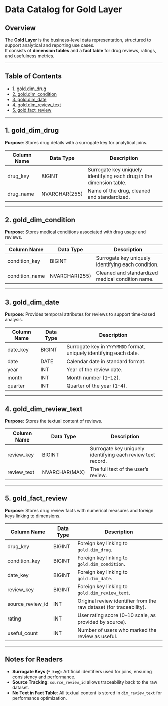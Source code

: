 # Data Catalog for Gold Layer

## Overview
The **Gold Layer** is the business-level data representation, structured to support analytical and reporting use cases.  
It consists of **dimension tables** and a **fact table** for drug reviews, ratings, and usefulness metrics.

---

## Table of Contents
- [1. gold.dim_drug](#1-golddim_drug)  
- [2. gold.dim_condition](#2-golddim_condition)  
- [3. gold.dim_date](#3-golddim_date)  
- [4. gold.dim_review_text](#4-golddim_review_text)  
- [5. gold.fact_review](#5-goldfact_review)  

---

## 1. gold_dim_drug

**Purpose**: Stores drug details with a surrogate key for analytical joins.  

| Column Name | Data Type     | Description                                                                 |
|-------------|--------------|------------------------------------------------------------------------------|
| drug_key    | BIGINT          | Surrogate key uniquely identifying each drug in the dimension table.      |
| drug_name   | NVARCHAR(255)| Name of the drug, cleaned and standardized.                                  |

---

## 2. gold_dim_condition

**Purpose**: Stores medical conditions associated with drug usage and reviews.  

| Column Name     | Data Type     | Description                                                                 |
|-----------------|--------------|-----------------------------------------------------------------------------|
| condition_key   | BIGINT          | Surrogate key uniquely identifying each condition.                       |
| condition_name  | NVARCHAR(255)| Cleaned and standardized medical condition name.                            |

---

## 3. gold_dim_date

**Purpose**: Provides temporal attributes for reviews to support time-based analysis.  

| Column Name  | Data Type     | Description                                                                 |
|--------------|--------------|------------------------------------------------------------------------------|
| date_key     | BIGINT       | Surrogate key in `YYYYMMDD` format, uniquely identifying each date.          |
| date         | DATE         | Calendar date in standard format.                                            |
| year         | INT          | Year of the review date.                                                     |
| month        | INT          | Month number (1–12).                                                         | 
| quarter      | INT          | Quarter of the year (1–4).                                                   |

---

## 4. gold_dim_review_text

**Purpose**: Stores the textual content of reviews.  

| Column Name   | Data Type     | Description                                                                 |
|---------------|--------------|------------------------------------------------------------------------------|
| review_key    | BIGINT          | Surrogate key uniquely identifying each review text record.               |
| review_text   | NVARCHAR(MAX)| The full text of the user’s review.                                          |

---

## 5. gold_fact_review

**Purpose**: Stores drug review facts with numerical measures and foreign keys linking to dimensions.  

| Column Name       | Data Type     | Description                                                                 |
|-------------------|--------------|------------------------------------------------------------------------------|
| drug_key          | BIGINT       | Foreign key linking to `gold.dim_drug`.                                      |
| condition_key     | BIGINT       | Foreign key linking to `gold.dim_condition`.                                 |
| date_key          | BIGINT       | Foreign key linking to `gold.dim_date`.                                      |
| review_key        | BIGINT       | Foreign key linking to `gold.dim_review_text`.                               |
| source_review_id  | INT          | Original review identifier from the raw dataset (for traceability).          | 
| rating            | INT          | User rating score (0–10 scale, as provided by source).                       |
| useful_count      | INT          | Number of users who marked the review as useful.                             |

---

## Notes for Readers

- **Surrogate Keys (`*_key`)**: Artificial identifiers used for joins, ensuring consistency and performance.  
- **Source Tracking**: `source_review_id` allows traceability back to the raw dataset.  
- **No Text in Fact Table**: All textual content is stored in `dim_review_text` for performance optimization.
